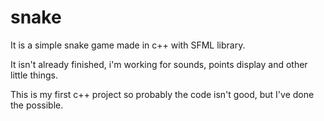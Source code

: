 # snake

It is a simple snake game made in c++ with SFML library.

It isn't already finished, i'm working for sounds, points display and other little things.

This is my first c++ project so probably the code isn't good, but I've done the possible.
